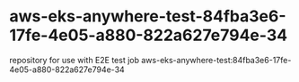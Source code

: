 # aws-eks-anywhere-test-84fba3e6-17fe-4e05-a880-822a627e794e-34
repository for use with E2E test job aws-eks-anywhere-test:84fba3e6-17fe-4e05-a880-822a627e794e-34
